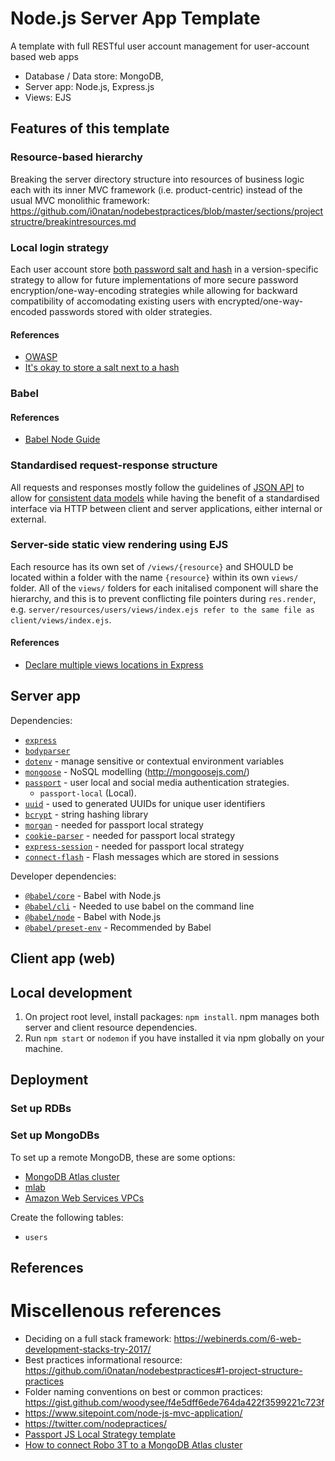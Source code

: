 # Node.js Server App Template

A template with full RESTful user account management for user-account based web apps

- Database / Data store: MongoDB,
- Server app: Node.js, Express.js
- Views: EJS

## Features of this template
### Resource-based hierarchy
Breaking the server directory structure into resources of business logic each with its inner MVC framework (i.e. product-centric) instead of the usual MVC monolithic framework: https://github.com/i0natan/nodebestpractices/blob/master/sections/projectstructre/breakintresources.md
### Local login strategy
Each user account store [both password salt and hash](https://www.getdonedone.com/building-the-optimal-user-database-model-for-your-application/) in a version-specific strategy to allow for future implementations of more secure password encryption/one-way-encoding strategies while allowing for backward compatibility of accomodating existing users with  encrypted/one-way-encoded passwords stored with older strategies.
#### References

- [OWASP](https://www.owasp.org/index.php/Password_Storage_Cheat_Sheet#Guidance)
- [It's okay to store a salt next to a hash](https://security.stackexchange.com/questions/100898/why-store-a-salt-along-side-the-hashed-password)

### Babel

#### References
- [Babel Node Guide](https://github.com/babel/example-node-server)

### Standardised request-response structure
All requests and responses mostly follow the guidelines of [JSON API](http://jsonapi.org/format/) to allow for [consistent data models](https://nordicapis.com/the-benefits-of-using-json-api/) while having the benefit of a standardised interface via HTTP between client and server applications, either internal or external.

### Server-side static view rendering using EJS

Each resource has its own set of `/views/{resource}` and SHOULD be located within a folder with the name `{resource}` within its own `views/` folder. All of the `views/` folders for each initalised component will share the hierarchy, and this is to prevent conflicting file pointers during `res.render`, e.g. `server/resources/users/views/index.ejs refer to the same file as client/views/index.ejs`.

#### References

- [Declare multiple views locations in Express](https://stackoverflow.com/questions/11315351/multiple-view-paths-on-node-js-express)

## Server app

Dependencies:

  - [`express`](https://www.npmjs.com/package/express)
  - [`bodyparser`](https://www.npmjs.com/package/body-parser)
  - [`dotenv`](https://www.npmjs.com/package/dotenv) - manage sensitive or contextual environment variables
  - [`mongoose`](https://www.npmjs.com/package/mongoose) - NoSQL modelling (http://mongoosejs.com/)
  - [`passport`](http://www.passportjs.org) - user local and social media authentication strategies.
    - `passport-local` (Local).
  - [`uuid`](https://www.npmjs.com/package/uuid) - used to generated UUIDs for unique user identifiers
  - [`bcrypt`](https://www.npmjs.com/package/bcrypt) - string hashing library
  - [`morgan`](https://www.npmjs.com/package/morgan) - needed for passport local strategy
  - [`cookie-parser`](https://www.npmjs.com/package/cookie-parser) - needed for passport local strategy
  - [`express-session`](https://www.npmjs.com/package/express-session) - needed for passport local strategy
  - [`connect-flash`](https://www.npmjs.com/package/connect-flash) - Flash messages which are stored in sessions

Developer dependencies:

- [`@babel/core`](https://www.npmjs.com/package/@babel/core) - Babel with Node.js
- [`@babel/cli`](https://www.npmjs.com/package/@babel/cli) - Needed to use babel on the command line
- [`@babel/node`](https://www.npmjs.com/package/@babel/node) - Babel with Node.js
- [`@babel/preset-env`](https://www.npmjs.com/package/@babel/node) - Recommended by Babel

## Client app (web)

## Local development

1. On project root level, install packages: `npm install`. npm manages both server and client resource dependencies.
2. Run `npm start` or `nodemon` if you have installed it via npm globally on your machine.

## Deployment

### Set up RDBs

### Set up MongoDBs

To set up a remote MongoDB, these are some options:

- [MongoDB Atlas cluster](https://cloud.mongodb.com/v2/)
- [mlab](https://www.mlab.com/)
- [Amazon Web Services VPCs](https://docs.aws.amazon.com/quickstart/latest/mongodb/welcome.html)

Create the following tables:

- `users`

## References

# Miscellenous references

- Deciding on a full stack framework: https://webinerds.com/6-web-development-stacks-try-2017/ 
- Best practices informational resource: https://github.com/i0natan/nodebestpractices#1-project-structure-practices
- Folder naming conventions on best or common practices: https://gist.github.com/woodysee/f4e5dff6ede764da422f3599221c723f
- https://www.sitepoint.com/node-js-mvc-application/
- https://twitter.com/nodepractices/
- [Passport JS Local Strategy template](https://github.com/passport/express-4.x-local-example/blob/master/server.js)
- [How to connect Robo 3T to a MongoDB Atlas cluster](https://www.datduh.com/blog/2017/7/26/how-to-connect-to-mongodb-atlas-using-robo-3t-robomongo)
